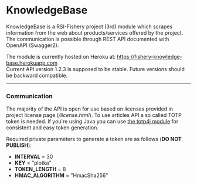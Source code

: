 # KnowledgeBase
KnowledgeBase is a RSI-Fishery project (3rd) module which scrapes information from the web about products/services offered by the project. The communication is possible through REST API documented with OpenAPI (Swagger2).

The module is currently hosted on Heroku at: https://fishery-knowledge-base.herokuapp.com  
Current API version 1.2.3 is supposed to be stable. Future versions should be backward compatible.
***
### Communication
The majority of the API is open for use based on licenses provided in project license page (*/license.html*). To use articles API a so called TOTP token is needed. If you're using Java you can use [the totp4j module](https://gitlab.com/Druzyna-A/totp4j) for consistent and easy token generation.

Required private parameters to generate a token are as follows (**DO NOT PUBLISH**):

* **INTERVAL** = 30
* **KEY** = "plotka"
* **TOKEN_LENGTH** = 8
* **HMAC_ALGORITHM** = "HmacSha256"
